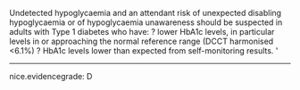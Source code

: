 Undetected hypoglycaemia and an attendant risk of unexpected disabling hypoglycaemia or of hypoglycaemia unawareness should be suspected in adults with Type 1 diabetes who have:
? lower HbA1c levels, in particular levels in or approaching the normal reference range (DCCT harmonised <6.1%)
? HbA1c levels lower than expected from self-monitoring results.
'

---
 nice.evidencegrade: D
